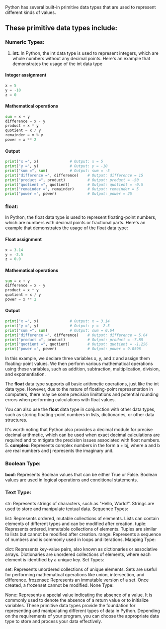 Python has several built-in primitive data types that are used to represent different kinds of values. 
## These primitive data types include:

### Numeric Types:
1. <b>int:</b> 
In Python, the int data type is used to represent integers, which are whole numbers without any decimal points. Here's an example that demonstrates the usage of the int data type

#### Integer assignment
```python
x = 5
y = -10
z = 0
```
#### Mathematical operations
```python
sum = x + y
difference = x - y
product = x * y
quotient = x / y
remainder = x % y
power = x ** 2
```
#### Output
```python
print("x =", x)              # Output: x = 5
print("y =", y)              # Output: y = -10
print("sum =", sum)          # Output: sum = -5
print("difference =", difference)    # Output: difference = 15
print("product =", product)          # Output: product = -50
print("quotient =", quotient)        # Output: quotient = -0.5
print("remainder =", remainder)      # Output: remainder = 5
print("power =", power)              # Output: power = 25
```

### float:
In Python, the float data type is used to represent floating-point numbers, which are numbers with decimal points or fractional parts. Here's an example that demonstrates the usage of the float data type:

#### Float assignment
```python
x = 3.14
y = -2.5
z = 0.0
```
#### Mathematical operations
```python
sum = x + y
difference = x - y
product = x * y
quotient = x / y
power = x ** 2
```
#### Output
```python
print("x =", x)              # Output: x = 3.14
print("y =", y)              # Output: y = -2.5
print("sum =", sum)          # Output: sum = 0.64
print("difference =", difference)    # Output: difference = 5.64
print("product =", product)          # Output: product = -7.85
print("quotient =", quotient)        # Output: quotient = -1.256
print("power =", power)              # Output: power = 9.8596
```
In this example, we declare three variables x, y, and z and assign them floating-point values. We then perform various mathematical operations using these variables, such as addition, subtraction, multiplication, division, and exponentiation.

The <b>float</b> data type supports all basic arithmetic operations, just like the int data type. However, due to the nature of floating-point representation in computers, there may be some precision limitations and potential rounding errors when performing calculations with float values.

You can also use the <b>float</b> data type in conjunction with other data types, such as storing floating-point numbers in lists, dictionaries, or other data structures.

It's worth noting that Python also provides a decimal module for precise decimal arithmetic, which can be used when exact decimal calculations are required and to mitigate the precision issues associated with float numbers.
5. <b>complex:</b> Represents complex numbers in the form a + bj, where a and b are real numbers and j represents the imaginary unit.

### Boolean Type:
<b>bool:</b> Represents Boolean values that can be either True or False. Boolean values are used in logical operations and conditional statements.

### Text Type:

str: Represents strings of characters, such as "Hello, World!". Strings are used to store and manipulate textual data.
Sequence Types:

list: Represents ordered, mutable collections of elements. Lists can contain elements of different types and can be modified after creation.
tuple: Represents ordered, immutable collections of elements. Tuples are similar to lists but cannot be modified after creation.
range: Represents a sequence of numbers and is commonly used in loops and iterations.
Mapping Type:

dict: Represents key-value pairs, also known as dictionaries or associative arrays. Dictionaries are unordered collections of elements, where each element is identified by a unique key.
Set Types:

set: Represents unordered collections of unique elements. Sets are useful for performing mathematical operations like union, intersection, and difference.
frozenset: Represents an immutable version of a set. Once created, a frozenset cannot be modified.
None Type:

None: Represents a special value indicating the absence of a value. It is commonly used to denote the absence of a return value or to initialize variables.
These primitive data types provide the foundation for representing and manipulating different types of data in Python. Depending on the requirements of your program, you can choose the appropriate data type to store and process your data effectively.

